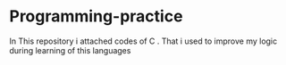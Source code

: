 # Programming-practice
In This repository i attached codes of C . That i used to improve my logic during learning of this languages
